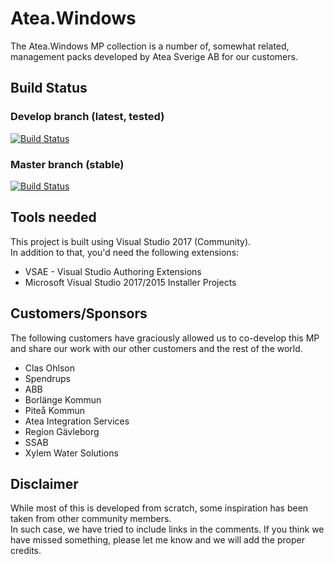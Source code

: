 # Atea.Windows

The Atea.Windows MP collection is a number of, somewhat related, management packs developed by Atea Sverige AB for our customers.

## Build Status

### Develop branch (latest, tested)
[![Build Status](https://stegenfeldt.visualstudio.com/SCOM%20MP%20-%20Atea.Windows/_apis/build/status/stegenfeldt.Atea.Windows?branchName=develop)](https://stegenfeldt.visualstudio.com/SCOM%20MP%20-%20Atea.Windows/_build/latest?definitionId=1&branchName=develop)

### Master branch (stable)
[![Build Status](https://stegenfeldt.visualstudio.com/SCOM%20MP%20-%20Atea.Windows/_apis/build/status/stegenfeldt.Atea.Windows?branchName=master)](https://stegenfeldt.visualstudio.com/SCOM%20MP%20-%20Atea.Windows/_build/latest?definitionId=1&branchName=master)

## Tools needed

This project is built using Visual Studio 2017 (Community).  
In addition to that, you'd need the following extensions:

- VSAE - Visual Studio Authoring Extensions
- Microsoft Visual Studio 2017/2015 Installer Projects

## Customers/Sponsors

The following customers have graciously allowed us to co-develop this MP and share our work with our other customers and the rest of the world.

- Clas Ohlson
- Spendrups
- ABB
- Borlänge Kommun
- Piteå Kommun
- Atea Integration Services
- Region Gävleborg
- SSAB
- Xylem Water Solutions

## Disclaimer

While most of this is developed from scratch, some inspiration has been taken from other community members.  
In such case, we have tried to include links in the comments.
If you think we have missed something, please let me know and we will add the proper credits.
